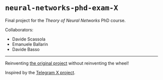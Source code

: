# `neural-networks-phd-exam-X`

Final project for the *Theory of Neural Networks* PhD course.

Collaborators:

* Davide Scassola
* Emanuele Ballarin
* Davide Basso

---

Reinventing [the original project](https://github.com/DavideScassola/neural-networks-phd-exam) without reinventing the wheel!

Inspired by the [Telegram X project](https://telegram.org/blog/telegram-x).
